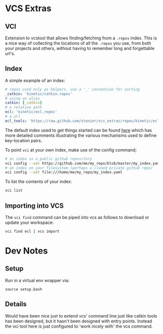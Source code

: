 # VCS Extras

## VCI

Extension to vcstool that allows finding/fetching from a `.repos` index.
This is a nice way of collecting the locations of all the `.repos`
you use, from both your projects and others, without having to remember
long and forgettable url's.

## Index

A simple example of an index:

```YAML
# repos used only as helpers, use a '_' convention for sorting
_catkin: 'kinetic/catkin.repos'
# using an alias
catkin: [_catkin]
# a relative path
ecl: 'kinetic/ecl.repos'
# a url
ecl_tools: 'https://raw.github.com/stonier/vcs_extras/repos/kinetic/ecl_tools.repos'
```

The default index used to get things started can be found
[here](https://github.com/stonier/vcs_extras/blob/repos/kinetic.yaml) which has
more detailed comments illustrating the various mechanisms used to define key-location
pairs.

To point `vci` at your own index, make use of the config command;

```bash
# an index in a public github repository
vci config --set https://github.com/me/my_repo/blob/master/my_index.yaml
# an index on your filesystem (perhaps a cloned private github repo)
vci config --set file:///home/me/my_repo/my_index.yaml
```

To list the contents of your index:

```bash
vci list
```

## Importing into VCS

The `vci find` command can be piped into vcs as follows to download or update
your workspace:

```bash
vci find ecl | vcs import
```

# Dev Notes

## Setup

Run in a virtual env wrapper via:

```
source setup.bash
```

## Details

Would have been nice just to extend vcs' command line just like catkin tools has
been designed, but it hasn't been designed with entry points. Instead the vci
tool here is just configured to 'work nicely with' the vcs command.